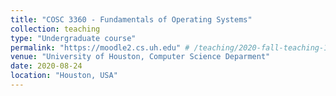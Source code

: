 ```yaml
---
title: "COSC 3360 - Fundamentals of Operating Systems"
collection: teaching
type: "Undergraduate course"
permalink: "https://moodle2.cs.uh.edu" # /teaching/2020-fall-teaching-1
venue: "University of Houston, Computer Science Deparment"
date: 2020-08-24
location: "Houston, USA"
---
```

